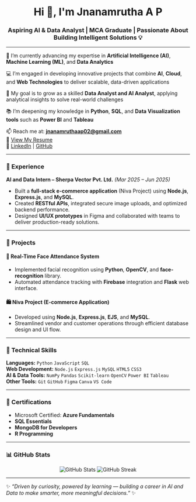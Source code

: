 <h1 align="center">Hi 👋, I'm Jnanamrutha A P</h1>
<h3 align="center">Aspiring AI & Data Analyst | MCA Graduate | Passionate About Building Intelligent Solutions 💡</h3>

---

🌱 I’m currently advancing my expertise in **Artificial Intelligence (AI)**, **Machine Learning (ML)**, and **Data Analytics**  

💻 I’m engaged in developing innovative projects that combine **AI**, **Cloud**, and **Web Technologies** to deliver scalable, data-driven applications  

🎯 My goal is to grow as a skilled **Data Analyst and AI Analyst**, applying analytical insights to solve real-world challenges  

📚 I’m deepening my knowledge in **Python**, **SQL**, and **Data Visualization tools** such as **Power BI** and **Tableau**  

📫 Reach me at: **jnanamruthaap02@gmail.com**  
📄 [View My Resume](https://drive.google.com/file/d/1sFItU26U-sUBnpLK-AanbSl-YIVI1VxQ/view?usp=drive_link)  
🔗 [LinkedIn](https://linkedin.com/in/jnanamrutha) | [GitHub](https://github.com/JnanamruthaAP)

---

### 💼 Experience

**AI and Data Intern – Sherpa Vector Pvt. Ltd.** *(Mar 2025 – Jun 2025)*  
- Built a **full-stack e-commerce application** (Niva Project) using **Node.js**, **Express.js**, and **MySQL**.  
- Created **RESTful APIs**, integrated secure image uploads, and optimized backend performance.  
- Designed **UI/UX prototypes** in Figma and collaborated with teams to deliver production-ready solutions.  

---

### 🚀 Projects

#### 🧠 Real-Time Face Attendance System  
- Implemented facial recognition using **Python**, **OpenCV**, and **face-recognition** library.  
- Automated attendance tracking with **Firebase** integration and **Flask** web interface.

#### 🛍️ Niva Project (E-commerce Application)  
- Developed using **Node.js**, **Express.js**, **EJS**, and **MySQL**.  
- Streamlined vendor and customer operations through efficient database design and UI flow.

---

### 🧠 Technical Skills

**Languages:** `Python` `JavaScript` `SQL`  
**Web Development:** `Node.js` `Express.js` `MySQL` `HTML5` `CSS3`  
**AI & Data Tools:** `NumPy` `Pandas` `Scikit-learn` `OpenCV` `Power BI` `Tableau`  
**Other Tools:** `Git` `GitHub` `Figma` `Canva` `VS Code`  

---

### 🏅 Certifications

- Microsoft Certified: **Azure Fundamentals**  
- **SQL Essentials**  
- **MongoDB for Developers**  
- **R Programming**

---

### 📊 GitHub Stats

<p align="center">
  <img src="https://github-readme-stats.vercel.app/api?username=JnanamruthaAP&show_icons=true&theme=tokyonight" alt="GitHub Stats" />
  <img src="https://github-readme-streak-stats.herokuapp.com/?user=JnanamruthaAP&theme=tokyonight" alt="GitHub Streak" />
</p>

---

✨ *“Driven by curiosity, powered by learning — building a career in AI and Data to make smarter, more meaningful decisions.”* ✨
